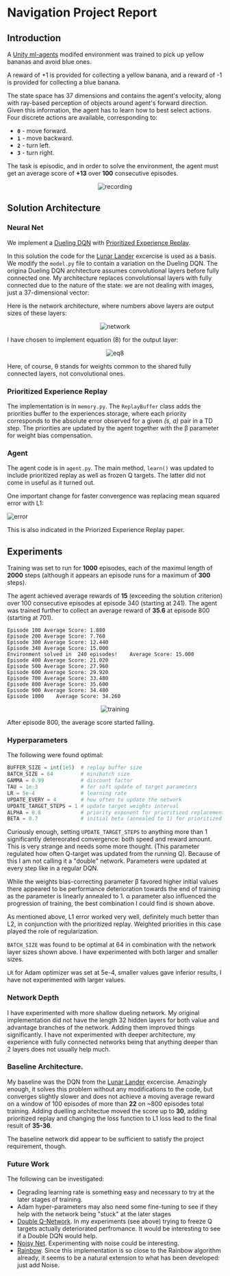 # Navigation Project Report

## Introduction

A [Unity ml-agents](https://github.com/Unity-Technologies/ml-agents) modifed environment was trained to pick up yellow bananas and avoid blue ones.

A reward of +1 is provided for collecting a yellow banana, and a reward of -1 is provided for collecting a blue banana.  

The state space has 37 dimensions and contains the agent's velocity, along with ray-based perception of objects around agent's forward direction.  Given this information, the agent has to learn how to best select actions.  Four discrete actions are available, corresponding to:
- **`0`** - move forward.
- **`1`** - move backward.
- **`2`** - turn left.
- **`3`** - turn right.

The task is episodic, and in order to solve the environment, the agent must get an average score of **+13** over **100** consecutive episodes.

<div style="text-align:center">

![recording](https://user-images.githubusercontent.com/987574/53305718-c4f20f00-3839-11e9-8cc3-d0acb85aedef.gif)

</div>

## Solution Architecture

### Neural Net

We implement a [Dueling DQN](https://arxiv.org/pdf/1511.06581.pdf) with [Prioritized Experience Replay](https://arxiv.org/pdf/1511.05952.pdf).

In this solution the code for the [Lunar Lander](../dqn) excercise is used as a basis. We modify the `model.py` file to contain a variation on the Dueling DQN. The origina Dueling DQN architecture assumes convolutional layers before fully connected one. My architecture replaces convolutionsal layers with fully connected due to the nature of the state: we are not dealing with images, just a 37-dimensional vector:

Here is the network architecture, where numbers above layers are output sizes of these layers:
<div style="text-align:center">

![network](images/network.png)
</div>

I have chosen to implement equation (8) for the output layer:

<div style="text-align:center">

![eq8](images/equation8.png)

</div>

Here, of course, &theta; stands for weights common to the shared fully connected layers, not convolutional ones.

### Prioritized Experience Replay

The implementation is in `memory.py`. The `ReplayBuffer` class adds the priorities buffer to the experiences storage, where each priority corresponds to the absolute error observed for a given _(s, a)_ pair in a TD step. The priorities are updated by the agent together with the &beta; parameter for weight bias compensation.

### Agent

The agent code is in `agent.py`. The main method, `learn()` was updated to include prioritized replay as well as frozen Q targets. The latter did not come in useful as it turned out.

One important change for faster convergence was replacing mean squared error with L1: 

![error](images/l1error.png)

This is also indicated in the Priorized Experience Replay paper.

## Experiments

Training was set to run for **1000** episodes, each of the maximul length of **2000** steps (although it appears an episode runs for a maximum of **300** steps).

The agent achieved average rewards of **15** (exceeding the solution criterion) over 100 consecutive episodes at episode 340 (starting at 241). The agent was trained further to collect an average reward of **35.6** at episode 800 (starting at 701).

```
Episode 100	Average Score: 1.880
Episode 200	Average Score: 7.760
Episode 300	Average Score: 12.440
Episode 340	Average Score: 15.000
Environment solved in  240 episodes!	Average Score: 15.000
Episode 400	Average Score: 21.020
Episode 500	Average Score: 27.960
Episode 600	Average Score: 29.920
Episode 700	Average Score: 33.480
Episode 800	Average Score: 35.600
Episode 900	Average Score: 34.480
Episode 1000	Average Score: 34.260
```

<div style="text-align:center">

![training](images/training.png)
</div>

After episode 800, the average score started falling.

### Hyperparameters

The following were found optimal:

```python
BUFFER_SIZE = int(1e5)  # replay buffer size
BATCH_SIZE = 64         # minibatch size
GAMMA = 0.99            # discount factor
TAU = 1e-3              # for soft update of target parameters
LR = 5e-4               # learning rate 
UPDATE_EVERY = 4        # how often to update the network
UPDATE_TARGET_STEPS = 1 # update target weights interval
ALPHA = 0.8             # priority exponent for prioritized replacement
BETA = 0.7              # initial beta (annealed to 1) for prioritized replacement
```

Curiously enough, setting `UPDATE_TARGET_STEPS` to anything more than 1 significantly detereorated convergence: both speed and reward amount. This is very strange and needs some more thought. (This parameter regulated how often Q-target was updated from the running Q). Because of this I am not calling it a "double" network. Parameters were updated at every step like in a regular DQN.

While the weights bias-correcting parameter &beta; favored higher initial values there appeared to be performance deterioration towards the end of training as the parameter is linearly annealed to 1. &alpha; parameter also influenced the progression of training, the best combination I could find is shown above.

As mentioned above, L1 error worked very well, definitely much better than L2, in conjunction with the prioritized replay. Weighted priorities in this case played the role of regularization.

`BATCH_SIZE` was found to be optimal at 64 in combination with the network layer sizes shown above. I have experimented with both larger and smaller sizes.

`LR` for Adam optimizer was set at 5e-4, smaller values gave inferior results, I have not experimented with larger values.

### Network Depth

I have experimented with more shallow dueling network. My original implementation did not have the length 32 hidden layers for both value and advantage branches of the network. Adding them improved things significantly. I have not experimented with deeper architecture, my experience with fully connected networks being that anything deeper than 2 layers does not usually help much.

### Baseline Architecture.

My baseline was the DQN from the [Lunar Lander](../dqn) excercise. Amazingly enough, it solves this problem without any modifications to the code, but converges slightly slower and does not achieve a moving average reward on a window of 100 episodes of more than **22** on ~800 episodes total training. Adding duelling architectue moved the score up to **30**, adding prioritized replay and changing the loss function to L1 loss lead to the final result of **35-36**.

The baseline network did appear to be sufficient to satisfy the project requirement, though.

### Future Work

The following can be investigated:
* Degrading learning rate is something easy and necessary to try at the later stages of training.
* Adam hyper-parameters may also need some fine-tuning to see if they help with the network being "stuck" at the later stages
* [Double Q-Network](https://arxiv.org/pdf/1509.06461.pdf). In my experiments (see above) trying to freeze Q targets actually deteriorated perfromance. It would be interesting to see if a Double DQN would help.
* [Noisy Net](https://arxiv.org/pdf/1706.10295.pdf). Experimenting with noise could be interesting.
* [Rainbow](https://arxiv.org/pdf/1710.02298.pdf). Since this implementation is so close to the Rainbow algorithm already, it seems to be a natural extension to what has been developed: just add Noise.